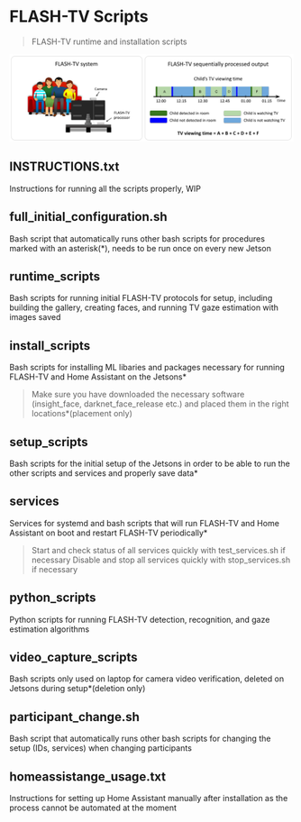 # FLASH-TV Scripts

> FLASH-TV runtime and installation scripts

<img src="pngs/teaser_small.png"/>

## INSTRUCTIONS.txt
Instructions for running all the scripts properly, WIP

## full_initial_configuration.sh
Bash script that automatically runs other bash scripts for procedures marked with an asterisk(\*), needs to be run once on every new Jetson

## runtime_scripts
Bash scripts for running initial FLASH-TV protocols for setup, including building the gallery, creating faces, and running TV gaze estimation with images saved

## install_scripts
Bash scripts for installing ML libaries and packages necessary for running FLASH-TV and Home Assistant on the Jetsons\*

> Make sure you have downloaded the necessary software (insight_face, darknet_face_release etc.) and placed them in the right locations\*(placement only)

## setup_scripts
Bash scripts for the initial setup of the Jetsons in order to be able to run the other scripts and services and properly save data\*

## services
Services for systemd and bash scripts that will run FLASH-TV and Home Assistant on boot and restart FLASH-TV periodically\*

> Start and check status of all services quickly with test_services.sh if necessary
> Disable and stop all services quickly with stop_services.sh if necessary

## python_scripts
Python scripts for running FLASH-TV detection, recognition, and gaze estimation algorithms

## video_capture_scripts
Bash scripts only used on laptop for camera video verification, deleted on Jetsons during setup\*(deletion only)

## participant_change.sh 
Bash script that automatically runs other bash scripts for changing the setup (IDs, services) when changing participants

## homeassistange_usage.txt
Instructions for setting up Home Assistant manually after installation as the process cannot be automated at the moment

